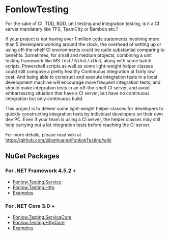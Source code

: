 # FonlowTesting

For the sake of CI, TDD, BDD, unit testing and integration testing, is it a CI server mandatary like TFS, TeamCity or Bamboo etc.? 

If your project is not having over 1 million code statements involving more than 5 developers working around the clock, the overhead of setting up or using off-the-shelf CI environments could be quite substantial comparing to benefits. Sometimes, for small and medium projects, combining a unit testing framework like MS Test / NUnit / xUnit, along with some batch scripts, Powershell scripts as well as some light-weight helper classes could still compose a pretty healthy Continuous Integration at fairly low cost. And being able to construct and execute integration tests in a local development machine will encourage more frequent integration tests, and should make integration tests in an off-the-shelf CI server, and avoid embarrassing situation that have a CI server, but have no continuous integration but only continuous build.

This project is to deliver some light-weight helper classes for developers to quickly constructing integration tests by individual developers on their own dev PC. Even if your team is using a CI server, the helper classes may still help carrying out a lot integration tests before reaching the CI server.

For more details, please read wiki at https://github.com/zijianhuang/FonlowTesting/wiki



## NuGet Packages

### For .NET Framework 4.5.2 +

* [Fonlow.Testing.Service](https://www.nuget.org/packages/Fonlow.Testing.Service/)
* [Fonlow.Testing.Http](https://www.nuget.org/packages/Fonlow.Testing.Http/)
* [Examples](https://github.com/zijianhuang/webapiclientgenexamples/tree/master/Tests/IntegrationTests)


### For .NET Core 3.0 +

* [Fonlow.Testing.ServiceCore](https://www.nuget.org/packages/Fonlow.Testing.ServiceCore/)
* [Fonlow.Testing.HttpCore](https://www.nuget.org/packages/Fonlow.Testing.HttpCore/)
* [Examples](https://github.com/zijianhuang/DemoCoreWeb/tree/master/Tests/IntegrationTestsCore)